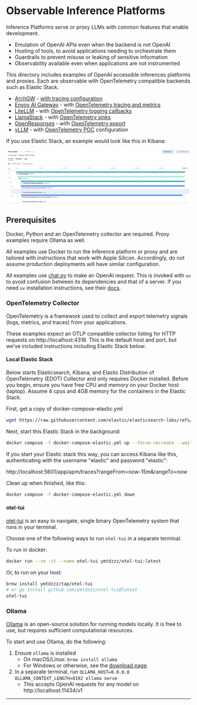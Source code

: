 # Observable Inference Platforms

Inference Platforms serve or proxy LLMs with common features that enable
development.

* Emulation of OpenAI APIs even when the backend is not OpenAI
* Hosting of tools, to avoid applications needing to orchestrate them
* Guardrails to prevent misuse or leaking of sensitive information
* Observability available even when applications are not instrumented

This directory includes examples of OpenAI accessible inferences platforms and
proxies. Each are observable with OpenTelemetry compatible backends such as
Elastic Stack.

* [ArchGW](archgw) - [with tracing configuration][archgw]
* [Envoy AI Gateway](aigw) - with [OpenTelemetry tracing and metrics][aigw]
* [LiteLLM](litellm) - with  [OpenTelemetry logging callbacks][litellm]
* [LlamaStack](llama-stack) - with [OpenTelemetry sinks][llama-stack]
* [OpenResponses](open-responses) - with [OpenTelemetry export][open-responses]
* [vLLM](vllm) - with [OpenTelemetry POC][vllm] configuration

If you use Elastic Stack, an example would look like this in Kibana:

![Kibana screenshot](./kibana-trace.jpg)

## Prerequisites

Docker, Python and an OpenTelemetry collector are required. Proxy examples
require Ollama as well.

All examples use Docker to run the inference platform or proxy and are tailored
with instructions that work with Apple Silicon. Accordingly, do not assume
production deployments will have similar configuration.

All examples use [chat.py](chat.py) to make an OpenAI request. This is invoked
with `uv` to avoid confusion between its dependencies and that of a server. If
you need `uv` installation instructions, see their [docs][uv].

### OpenTelemetry Collector

OpenTelemetry is a framework used to collect and export telemetry signals
(logs, metrics, and traces) from your applications.

These examples expect an OTLP compatible collector listing for HTTP requests
on http://localhost:4318. This is the default host and port, but we've included
instructions including Elastic Stack below:

#### Local Elastic Stack

Below starts Elasticsearch, Kibana, and Elastic Distribution of OpenTelemetry
(EDOT) Collector and only requires Docker installed. Before you begin, ensure
you have free CPU and memory on your Docker host (laptop). Assume 4 cpus and
4GB memory for the containers in the Elastic Stack.

First, get a copy of docker-compose-elastic.yml
```bash
wget https://raw.githubusercontent.com/elastic/elasticsearch-labs/refs/heads/main/docker/docker-compose-elastic.yml
```

Next, start this Elastic Stack in the background:
```bash
docker compose -f docker-compose-elastic.yml up --force-recreate --wait -d
```

If you start your Elastic stack  this way, you can access Kibana like this,
authenticating with the username "elastic" and password "elastic":

http://localhost:5601/app/apm/traces?rangeFrom=now-15m&rangeTo=now

Clean up when finished, like this:
```bash
docker compose -f docker-compose-elastic.yml down
```

#### otel-tui

[otel-tui][otel-tui] is an easy to navigate, single binary OpenTelemetry system
that runs in your terminal.

Choose one of the following ways to run `otel-tui` in a separate terminal.

To run in docker:
```bash
docker run --rm -it --name otel-tui ymtdzzz/otel-tui:latest
```

Or, to run on your host:
```bash
brew install ymtdzzz/tap/otel-tui
# or go install github.com/ymtdzzz/otel-tui@latest
otel-tui
```

### Ollama

[Ollama](https://ollama.com/) is an open-source solution for running models
locally. It is free to use, but requires sufficient computational resources.

To start and use Ollama, do the following:

1. Ensure `ollama` is installed
   - On macOS/Linux: `brew install ollama`
   - For Windows or otherwise, see the [download page][ollama-dl].
2. In a separate terminal, run `OLLAMA_HOST=0.0.0.0 OLLAMA_CONTEXT_LENGTH=8192 ollama serve`
   - This accepts OpenAI requests for any model on http://localhost:11434/v1

---
[aigw]: https://aigateway.envoyproxy.io/docs/cli/aigwrun
[archgw]: https://docs.archgw.com/guides/observability/tracing.html
[litellm]: https://llama-stack.readthedocs.io/en/latest/building_applications/telemetry.html#configuration
[llama-stack]: https://llama-stack.readthedocs.io/en/latest/building_applications/telemetry.html#telemetry
[open-responses]: https://github.com/masaic-ai-platform/docs/blob/main/openresponses/observability.mdx
[vllm]: https://github.com/vllm-project/vllm/blob/main/examples/online_serving/opentelemetry/README.md
[uv]: https://docs.astral.sh/uv/getting-started/installation/
[ollama-dl]: https://ollama.com/download
[otel-tui]: https://github.com/ymtdzzz/otel-tui
